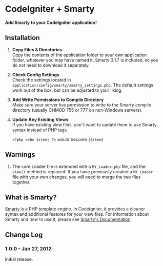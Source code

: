 # CodeIgniter + Smarty

**Add Smarty to your CodeIgniter application!**

## Installation

1.	**Copy Files & Directories**  
	Copy the contents of the application folder to your own application folder,
	whatever you may have named it. Smarty 3.1.7 is included, so you do not need
	to download it separately.

2.	**Check Config Settings**  
	Check the settings located in `application/config/smarty/smarty_settings.php`.
	The default settings work out of the box, but can be adjusted to your liking.

3.	**Add Write Permissions to Compile Directory**  
	Make sure your server has permission to write to the Smarty compile directory
	(usually CHMOD 755 or 777 on non-Windows servers).

4.	**Update Any Existing Views**  
	If you have existing view files, you'll want to update them to use Smarty syntax
	instead of PHP tags.
	
	`<?php echo $item; ?>` would become `{$item}`

## Warnings

1.	The core Loader file is extended with a `MY_Loader.php` file, and the `view()`
	method is replaced. If you have previously created a `MY_Loader` file with your
	own changes, you will need to merge the two files together.

## What is Smarty?

[Smarty][1] is a PHP template engine. In CodeIgniter, it provides a cleaner syntax and 
additional features for your view files. For information about Smarty and how to use it, 
please see [Smarty's Documentation][2].

## Change Log

### 1.0.0 - Jan 27, 2012

Initial release.

[1]: http://www.smarty.net
[2]: http://www.smarty.net/docs/en/